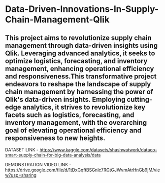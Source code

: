 # Data-Driven-Innovations-In-Supply-Chain-Management-Qlik
## This project aims to revolutionize supply chain management through data-driven insights using   Qlik. Leveraging advanced analytics, it seeks to optimize logistics, forecasting, and inventory management, enhancing operational efficiency and responsiveness.This transformative project endeavors to reshape the landscape of supply chain management by harnessing the power of Qlik's data-driven insights. Employing cutting-edge analytics, it strives to revolutionize key facets such as logistics, forecasting, and inventory management, with the overarching goal of elevating operational efficiency and responsiveness to new heights.

DATASET LINK -  https://www.kaggle.com/datasets/shashwatwork/dataco-smart-supply-chain-for-big-data-analysis/data

DEMONSTRATION VIDEO LINK - https://drive.google.com/file/d/1tDxGqftBSGnIc7RGtGJWvmAtrHnGb9jM/view?usp=sharing
